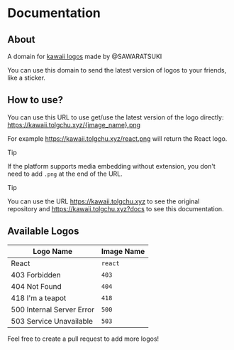 # Documentation

## About

A domain for [kawaii logos](https://github.com/SAWARATSUKI/KawaiiLogos) made by @SAWARATSUKI

You can use this domain to send the latest version of logos to your friends, like a sticker.

## How to use?

You can use this URL to use get/use the latest version of the logo directly: <https://kawaii.tolgchu.xyz/{image_name}.png>

For example <https://kawaii.tolgchu.xyz/react.png> will return the React logo.

> [!TIP]
> If the platform supports media embedding without extension, you don't need to add `.png` at the end of the URL.

> [!TIP]
> You can use the URL <https://kawaii.tolgchu.xyz> to see the original repository and <https://kawaii.tolgchu.xyz?docs> to see this documentation.

## Available Logos

| Logo Name | Image Name |
| --- | --- |
| React | `react` |
| 403 Forbidden | `403` |
| 404 Not Found | `404` |
| 418 I'm a teapot | `418` |
| 500 Internal Server Error | `500` |
| 503 Service Unavailable | `503` |

Feel free to create a pull request to add more logos!
